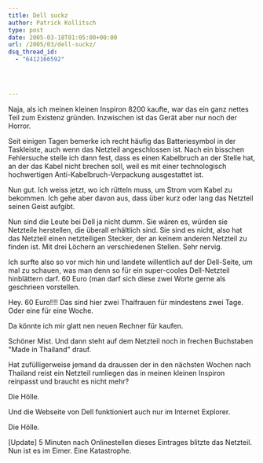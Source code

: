 ```yaml
---
title: Dell suckz
author: Patrick Kollitsch
type: post
date: 2005-03-18T01:05:00+00:00
url: /2005/03/dell-suckz/
dsq_thread_id:
  - "6412166592"




---
```

Naja, als ich meinen kleinen Inspiron 8200 kaufte, war das ein ganz nettes Teil zum Existenz gründen. Inzwischen ist das Gerät aber nur noch der Horror.

Seit einigen Tagen bemerke ich recht häufig das Batteriesymbol in der Taskleiste, auch wenn das Netzteil angeschlossen ist. Nach ein bisschen Fehlersuche stelle ich dann fest, dass es einen Kabelbruch an der Stelle hat, an der das Kabel nicht brechen soll, weil es mit einer technologisch hochwertigen Anti-Kabelbruch-Verpackung ausgestattet ist.

Nun gut. Ich weiss jetzt, wo ich rütteln muss, um Strom vom Kabel zu bekommen. Ich gehe aber davon aus, dass über kurz oder lang das Netzteil seinen Geist aufgibt.

Nun sind die Leute bei Dell ja nicht dumm. Sie wären es, würden sie Netzteile herstellen, die überall erhältlich sind. Sie sind es nicht, also hat das Netzteil einen netzteiligen Stecker, der an keinem anderen Netzteil zu finden ist. Mit drei Löchern an verschiedenen Stellen. Sehr nervig.

Ich surfte also so vor mich hin und landete willentlich auf der Dell-Seite, um mal zu schauen, was man denn so für ein super-cooles Dell-Netzteil hinblättern darf. 60 Euro (man darf sich diese zwei Worte gerne als geschrieen vorstellen. 

Hey. 60 Euro!!!! Das sind hier zwei Thaifrauen für mindestens zwei Tage. Oder eine für eine Woche.

Da könnte ich mir glatt nen neuen Rechner für kaufen.

Schöner Mist. Und dann steht auf dem Netzteil noch in frechen Buchstaben "Made in Thailand" drauf.

Hat zufülligerweise jemand da draussen der in den nächsten Wochen nach Thailand reist ein Netzteil rumliegen das in meinen kleinen Inspiron reinpasst und braucht es nicht mehr?

Die Hölle.

Und die Webseite von Dell funktioniert auch nur im Internet Explorer.

Die Hölle.

[Update] 5 Minuten nach Onlinestellen dieses Eintrages blitzte das Netzteil. Nun ist es im Eimer. Eine Katastrophe.